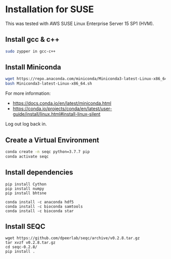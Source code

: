 # Installation for SUSE

This was tested with AWS SUSE Linux Enterprise Server 15 SP1 (HVM).

## Install gcc & c++

```bash
sudo zypper in gcc-c++
```

## Install Miniconda

```bash
wget https://repo.anaconda.com/miniconda/Miniconda3-latest-Linux-x86_64.sh
bash Miniconda3-latest-Linux-x86_64.sh
```

For more information:
- https://docs.conda.io/en/latest/miniconda.html
- https://conda.io/projects/conda/en/latest/user-guide/install/linux.html#install-linux-silent

Log out log back in.

## Create a Virtual Environment

```bash
conda create -n seqc python=3.7.7 pip
conda activate seqc
```

## Install dependencies

```
pip install Cython
pip install numpy
pip install bhtsne

conda install -c anaconda hdf5
conda install -c bioconda samtools
conda install -c bioconda star
```

## Install SEQC

```
wget https://github.com/dpeerlab/seqc/archive/v0.2.8.tar.gz
tar xvzf v0.2.8.tar.gz
cd seqc-0.2.8/
pip install .
```
